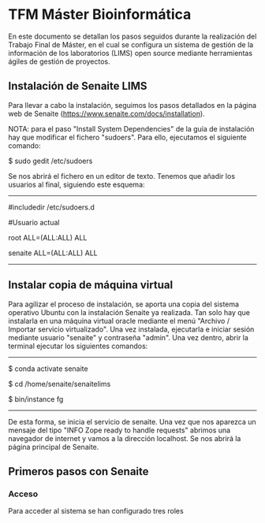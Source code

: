 # TFM Máster Bioinformática

En este documento se detallan los pasos seguidos durante la realización del Trabajo Final de Máster, en el cual se configura un sistema de gestión de la información de los laboratorios (LIMS) open source mediante herramientas ágiles de gestión de proyectos.

## Instalación de Senaite LIMS

Para llevar a cabo la instalación, seguimos los pasos detallados en la página web de Senaite (https://www.senaite.com/docs/installation).

NOTA: para el paso "Install System Dependencies" de la guía de instalación hay que modificar el fichero "sudoers". Para ello, ejecutamos el siguiente comando:

$ sudo gedit /etc/sudoers

Se nos abrirá el fichero en un editor de texto. Tenemos que añadir los usuarios al final, siguiendo este esquema:

-------------------------------
#includedir /etc/sudoers.d

#Usuario actual

root ALL=(ALL:ALL) ALL

senaite ALL=(ALL:ALL) ALL

------------------------------

## Instalar copia de máquina virtual
Para agilizar el proceso de instalación, se aporta una copia del sistema operativo Ubuntu con la instalación Senaite ya realizada. Tan solo hay que instalarla en una máquina virtual oracle mediante el menú "Archivo / Importar servicio virtualizado". Una vez instalada, ejecutarla e iniciar sesión mediante usuario "senaite" y contraseña "admin". Una vez dentro, abrir la terminal ejecutar los siguientes comandos:

--------------------------------------
$ conda activate senaite

$ cd /home/senaite/senaitelims

$ bin/instance fg

--------------------------------------

De esta forma, se inicia el servicio de senaite. Una vez que nos aparezca un mensaje del tipo "INFO Zope ready to handle requests" abrimos una navegador de internet y vamos a la dirección localhost. Se nos abrirá la página principal de Senaite.

## Primeros pasos con Senaite
### Acceso
Para acceder al sistema se han configurado tres roles
